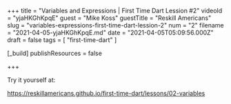 +++
title = "Variables and Expressions | First Time Dart Lession #2"
videoId = "yjaHKGhKpqE"
guest = "Mike Koss"
guestTitle = "Reskill Americans"
slug = "variables-expressions-first-time-dart-lession-2"
num = "2"
filename = "2021-04-05-yjaHKGhKpqE.md"
date = "2021-04-05T05:09:56.000Z"
draft = false
tags = [ "first-time-dart" ]

[_build]
publishResources = false

+++

Try it yourself at:

https://reskillamericans.github.io/first-time-dart/lessons/02-variables
